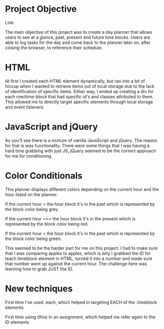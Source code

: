 # Project Objective

Link:

The main objective of this project was to create a day planner that allows users to see at a glance, past, present and future time blocks. Users are able to log tasks for the day and come back to the planner later on, after closing the browser, to reference their schedule.

# HTML

At first I created each HTML element dynamically, but ran into a bit of hiccup when I wanted to retrieve items out of local storage due to the lack of identification of specific items. Either way, I ended up creating a div for each row/time-block that had specific id's and classes attributed to them. This allowed me to directly target specific elements through local storage and event listeners.

# JavaScript and jQuery

As you'll see there is a mixture of vanilla JavaScript and jQuery. The reason for that is was functionality. There were some things that I was having a hard time grabbing with just JS, jQuery seemed to be the correct approach for me for conditioning.

# Color Conditionals

This planner displays different colors depending on the current hour and the hour listed on the planner.

If the current hour > the hour block it's in the past which is represented by the block color being grey.

If the current hour === the hour block it's in the present which is represented by the block color being red.

If the current hour < the hour block it's in the past which is represented by the block color being green.

This seemed to be the harder part for me on this project. I had to make sure that I was comparing apples to apples, which is why I grabbed the ID for teach timeblock element in HTML, turned it into a number and made sure that number went up against the current hour. The challenge here was learning how to grab JUST the ID.

# New techniques

First time I've used .each, which helped in targeting EACH of the .timeblock elements

First time using (this) in an assignment, which helped me refer again to the ID elements
